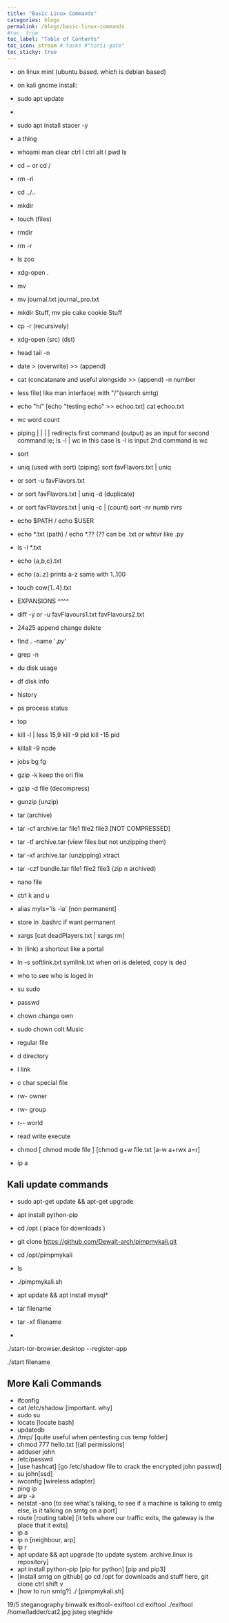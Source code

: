 ```yaml
---
title: "Basic Linux Commands"
categories: blogs
permalink: /blogs/basic-linux-commands
#toc: true
toc_label: "Table of Contents"
toc_icon: stream # tasks #"torii-gate"
toc_sticky: true
---
```


- on linux mint (ubuntu based. which is debian based)
- on kali gnome install:
- sudo apt update
- 

- sudo apt install stacer -y
- a thing
- whoami man clear ctrl l ctrl alt l pwd ls
- cd ~            or cd /
- rm -ri 
- cd ../..
- mkdir 
- touch (files) 
- rmdir
- rm -r
- ls zoo
- xdg-open .
- mv
- mv journal.txt journal_pro.txt
- mkdir Stuff, mv pie cake cookie Stuff
- cp -r (recursively)
- xdg-open (src) (dst)
- head tail -n
- date > (overwrite) >> (append)
- cat (concatanate and useful alongside >> (append) -n number
- less file( like man interface) with "/"(search smtg)
- echo "hi" [echo "testing echo" >> echoo.txt] cat echoo.txt
- wc word count

- piping | | | | redirects first command (output) as an input for second command ie; ls -l | wc       in this case ls -l is input 2nd command is wc
- sort
- uniq (used with sort) (piping) sort favFlavors.txt | uniq
- or sort -u favFlavors.txt
- or sort favFlavors.txt | uniq -d (duplicate) 
- or sort favFlavors.txt | uniq -c | (count) sort -nr numb rvrs
- echo $PATH / echo $USER
- echo *.txt (path)   / echo *.?? (?? can be .txt or whtvr like .py
- ls -l *.txt
- echo {a,b,c}.txt
- echo {a..z} prints a-z same with 1..100
- touch cow{1..4}.txt
- EXPANSIONS ^^^^ 
- diff -y or -u favFlavours1.txt favFlavours2.txt
- 24a25 append change delete
- find . -name '*.py*'
- grep -n
- du disk usage
- df disk info
- history
- ps process status
- top
- kill -l | less              15,9    kill -9 pid kill -15 pid
- killall -9 node
- jobs bg fg
- gzip -k keep the ori file
- gzip -d file (decompress)
- gunzip (unzip)
- tar (archive)
- tar -cf archive.tar file1 file2 file3 [NOT COMPRESSED]
- tar -tf archive.tar (view files but not unzipping them)
- tar -xf archive.tar (unzipping) xtract
- tar -czf bundle.tar file1 file2 file3 (zip n archived)
- nano file 
- ctrl k and u
- alias myls='ls -la' [non permanent]
- store in .bashrc if want permanent
- xargs [cat deadPlayers.txt | xargs rm]
- ln (link) a shortcut like a portal
- ln -s softlink.txt symlink.txt when ori is deleted, copy is ded
- who to see who is loged in
- su sudo
- passwd
- chown change own
- sudo chown colt Music
- regular file
- d directory
- l link
- c char special file
- rw- owner
- rw- group
- r-- world
- read write execute
- chmod [ chmod mode file ] [chmod g+w file.txt [a-w a+rwx a=r]
- ip a


## Kali update commands
- sudo apt-get update && apt-get upgrade
- apt install python-pip

- cd /opt ( place for downloads )
- git clone https://github.com/Dewalt-arch/pimpmykali.git
- cd /opt/pimpmykali
- ls
- ./pimpmykali.sh
- apt update && apt install mysql*
- tar filename
- tar -xf filename
- ```
./start-tor-browser.desktop --register-app

./start filename


## More Kali Commands
- ifconfig
- cat /etc/shadow [important. why]
- sudo su
- locate [locate bash]
- updatedb
- /tmp/ [quite useful when pentesting cus temp folder]
- chmod 777 hello.txt [(all permissions]
- adduser john
- /etc/passwd
- [use hashcat]  [go /etc/shadow file to crack the encrypted john passwd]
- su john[ssd]
- iwconfig [wireless adapter]
- ping ip
- arp -a
- netstat -ano [to see what's talking, to see if a machine is talking to smtg else, is it talking on smtg on a port]
- route [routing table]  [it tells where our traffic exits, the gateway is the place that it exits]
- ip a
- ip n [neighbour, arp]
- ip r
- apt update && apt upgrade [to update system. archive.linux is repository]
- apt install python-pip [pip for python]  [pip and pip3]
- [install smtg on github]  go cd /opt for downloads and stuff here, git clone ctrl shift v
- [how to run smtg?] ./ [pimpmykali.sh]


19/5 steganography
binwalk
exiftool- 
exiftool <filename>
cd exiftool
./exiftool /home/ladder/cat2.jpg
jsteg
steghide
